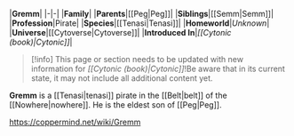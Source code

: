 |**Gremm**|
|-|-|
|**Family**|
|**Parents**|[[Peg\|Peg]]|
|**Siblings**|[[Semm\|Semm]]|
|**Profession**|Pirate|
|**Species**|[[Tenasi\|Tenasi]]|
|**Homeworld**|*Unknown*|
|**Universe**|[[Cytoverse\|Cytoverse]]|
|**Introduced In**|*[[Cytonic (book)\|Cytonic]]*|

> [!info] This page or section needs to be updated with new information for *[[Cytonic (book)\|Cytonic]]*!Be aware that in its current state, it may not include all additional content yet.

**Gremm** is a [[Tenasi\|tenasi]] pirate in the [[Belt\|belt]] of the [[Nowhere\|nowhere]]. He is the eldest son of [[Peg\|Peg]].



https://coppermind.net/wiki/Gremm